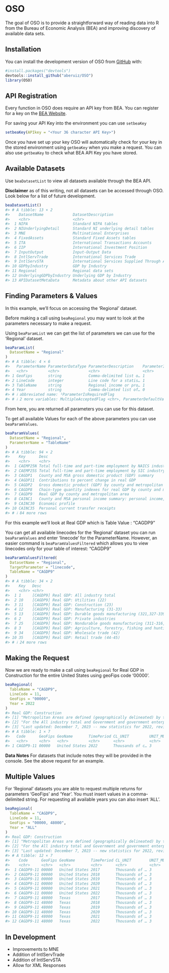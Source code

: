 
# OSO

The goal of OSO is to provide a straightforward way of reading data into
R from the Bureau of Economic Analysis (BEA) and improving discovery of
available data sets.

## Installation

You can install the development version of OSO from
[GitHub](https:://github.com/) with:

``` r
#install.packages("devtools")
devtools::install_github("aberuiz/OSO")
library(OSO)
```

## API Registration

Every function in OSO does require an API key from BEA. You can register
for a key on the [BEA Website](https://apps.bea.gov/api/signup/).

For saving your API Key into the environment you can use `setbeaKey`

``` r
setbeaKey(APIkey = "<Your 36 character API Key>")
```

Once you have set up your key OSO will automatically check for your key
in the stored environment using `getbeaKey` when you make a request. You
can also use `getbeaKey` to check what BEA API Key you have stored.

## Available Datasets

Use `beaDatasetList` to view all datasets available through the BEA API.

**Disclaimer** as of this writing, not all datasets can be accessed
through OSO. Look below for a list of future development.

``` r
beaDatasetList()
#> # A tibble: 13 × 2
#>    DatasetName             DatasetDescription                                
#>    <chr>                   <chr>                                             
#>  1 NIPA                    Standard NIPA tables                              
#>  2 NIUnderlyingDetail      Standard NI underlying detail tables              
#>  3 MNE                     Multinational Enterprises                         
#>  4 FixedAssets             Standard Fixed Assets tables                      
#>  5 ITA                     International Transactions Accounts               
#>  6 IIP                     International Investment Position                 
#>  7 InputOutput             Input-Output Data                                 
#>  8 IntlServTrade           International Services Trade                      
#>  9 IntlServSTA             International Services Supplied Through Affiliates
#> 10 GDPbyIndustry           GDP by Industry                                   
#> 11 Regional                Regional data sets                                
#> 12 UnderlyingGDPbyIndustry Underlying GDP by Industry                        
#> 13 APIDatasetMetaData      Metadata about other API datasets
```

## Finding Parameters & Values

In this example, we’ll focus on accessing the ‘Regional’ dataset.

Before making a call using `beaRegional` you may want to look at the
parameters necessary to make a request.

Using `beaParamList` we can get the list of parameters we can use for
the ‘Regional’ dataset.

``` r
beaParamList(
  DatasetName = "Regional"
)
#> # A tibble: 4 × 6
#>   ParameterName ParameterDataType ParameterDescription    ParameterIsRequiredF…¹
#>   <chr>         <chr>             <chr>                   <chr>                 
#> 1 GeoFips       string            Comma-delimited list o… 1                     
#> 2 LineCode      integer           Line code for a statis… 1                     
#> 3 TableName     string            Regional income or pro… 1                     
#> 4 Year          string            Comma-delimted list of… 0                     
#> # ℹ abbreviated name: ¹​ParameterIsRequiredFlag
#> # ℹ 2 more variables: MultipleAcceptedFlag <chr>, ParameterDefaultValue <chr>
```

From here, you are returned all parameters you can use for this dataset.

To get all available Values for each of the above parameters you can use
`beaParamValues`.

``` r
beaParamValues(
  DatasetName = "Regional",
  ParameterName = "TableName"
)
#> # A tibble: 94 × 2
#>    Key      Desc                                                                
#>    <chr>    <chr>                                                               
#>  1 CAEMP25N Total full-time and part-time employment by NAICS industry          
#>  2 CAEMP25S Total full-time and part-time employment by SIC industry            
#>  3 CAGDP1   County and MSA gross domestic product (GDP) summary                 
#>  4 CAGDP11  Contributions to percent change in real GDP                         
#>  5 CAGDP2   Gross domestic product (GDP) by county and metropolitan area        
#>  6 CAGDP8   Chain-type quantity indexes for real GDP by county and metropolitan…
#>  7 CAGDP9   Real GDP by county and metropolitan area                            
#>  8 CAINC1   County and MSA personal income summary: personal income, population…
#>  9 CAINC30  Economic profile                                                    
#> 10 CAINC35  Personal current transfer receipts                                  
#> # ℹ 84 more rows
```

For this example we’ll look at Real GDP which is Table Value : “CAGDP9”

You can get all available linecodes for the ‘Regional’ dataset you can
run `beaParamValues` and enter ‘linecode’ for the ParameterName.
However, an easier command is `beaParamValuesFiltered` which allows you
to view linecodes only for your table of interest: “CAGDP9”

``` r
beaParamValuesFiltered(
  DatasetName = "Regional",
  TargetParameter = "linecode",
  TableName = "CAGDP9"
)
#> # A tibble: 34 × 2
#>    Key   Desc                                                               
#>    <chr> <chr>                                                              
#>  1 1     [CAGDP9] Real GDP: All industry total                              
#>  2 10    [CAGDP9] Real GDP: Utilities (22)                                  
#>  3 11    [CAGDP9] Real GDP: Construction (23)                               
#>  4 12    [CAGDP9] Real GDP: Manufacturing (31-33)                           
#>  5 13    [CAGDP9] Real GDP: Durable goods manufacturing (321,327-339)       
#>  6 2     [CAGDP9] Real GDP: Private industries                              
#>  7 25    [CAGDP9] Real GDP: Nondurable goods manufacturing (311-316,322-326)
#>  8 3     [CAGDP9] Real GDP: Agriculture, forestry, fishing and hunting (11) 
#>  9 34    [CAGDP9] Real GDP: Wholesale trade (42)                            
#> 10 35    [CAGDP9] Real GDP: Retail trade (44-45)                            
#> # ℹ 24 more rows
```

## Making the Request

Now we are ready to make a call using `beaRegional` for Real GDP in
Construction for the entire United States using geoFips code ‘00000’.

``` r
beaRegional(
  TableName = "CAGDP9",
  LineCode = 11,
  GeoFips = "00000",
  Year = 2022
)
#> Real GDP: Construction
#> [1] "Metropolitan Areas are defined (geographically delineated) by the Office of Management and Budget (OMB) bulletin no. 20-01 issued March 6, 2020."                                                                                                                                                                               
#> [2] "For the All industry total and Government and government enterprises, the difference between the United States and Metropolitan and Nonmetropolitan portions reflects overseas activity, economic activity taking place outside the borders of the United States by the military and associated federal civilian support staff."
#> [3] "Last updated: December 7, 2023 -- new statistics for 2022, revised statistics for 2017-2021."
#> # A tibble: 1 × 7
#>   Code      GeoFips GeoName       TimePeriod CL_UNIT         UNIT_MULT DataValue
#>   <chr>     <chr>   <chr>         <chr>      <chr>           <chr>         <dbl>
#> 1 CAGDP9-11 00000   United States 2022       Thousands of c… 3         827768000
```

**Data Notes** For datasets that include notes they will be provided in
the console. See the above request for an example.

## Multiple Values

For ‘Regional’ datasets you are able to request multiple returns for
parameters ‘GeoFips’ and ‘Year’. You must insert values in a
comma-delimited string. For requesting all available years you can also
insert ‘ALL’.

``` r
beaRegional(
  TableName = "CAGDP9",
  LineCode = 11,
  GeoFips = "00000, 48000",
  Year = "ALL"
)
#> Real GDP: Construction
#> [1] "Metropolitan Areas are defined (geographically delineated) by the Office of Management and Budget (OMB) bulletin no. 20-01 issued March 6, 2020."                                                                                                                                                                               
#> [2] "For the All industry total and Government and government enterprises, the difference between the United States and Metropolitan and Nonmetropolitan portions reflects overseas activity, economic activity taking place outside the borders of the United States by the military and associated federal civilian support staff."
#> [3] "Last updated: December 7, 2023 -- new statistics for 2022, revised statistics for 2017-2021."
#> # A tibble: 12 × 7
#>    Code      GeoFips GeoName       TimePeriod CL_UNIT        UNIT_MULT DataValue
#>    <chr>     <chr>   <chr>         <chr>      <chr>          <chr>         <dbl>
#>  1 CAGDP9-11 00000   United States 2017       Thousands of … 3         840220000
#>  2 CAGDP9-11 00000   United States 2018       Thousands of … 3         863755000
#>  3 CAGDP9-11 00000   United States 2019       Thousands of … 3         882046000
#>  4 CAGDP9-11 00000   United States 2020       Thousands of … 3         856487000
#>  5 CAGDP9-11 00000   United States 2021       Thousands of … 3         888104000
#>  6 CAGDP9-11 00000   United States 2022       Thousands of … 3         827768000
#>  7 CAGDP9-11 48000   Texas         2017       Thousands of … 3          88478080
#>  8 CAGDP9-11 48000   Texas         2018       Thousands of … 3          87963012
#>  9 CAGDP9-11 48000   Texas         2019       Thousands of … 3          90383450
#> 10 CAGDP9-11 48000   Texas         2020       Thousands of … 3          87536636
#> 11 CAGDP9-11 48000   Texas         2021       Thousands of … 3          88865961
#> 12 CAGDP9-11 48000   Texas         2022       Thousands of … 3          83697711
```

## In Development

- Improvements to MNE
- Addition of IntlServTrade
- Addition of IntlServSTA
- Allow for XML Responses
